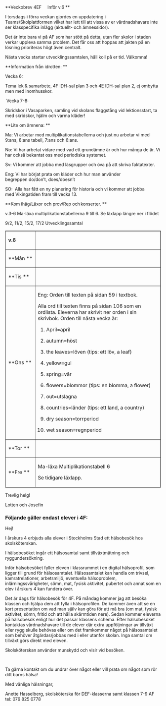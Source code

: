 <div>

<div data-sp-canvascontrol="" data-sp-canvasdataversion="1.0" data-sp-controldata="{&quot;controlType&quot;:4,&quot;id&quot;:&quot;1212fc8d-dd6b-408a-8d5d-9f1cc787efbb&quot;,&quot;position&quot;:{&quot;controlIndex&quot;:2,&quot;sectionIndex&quot;:1,&quot;sectionFactor&quot;:12,&quot;zoneIndex&quot;:1,&quot;layoutIndex&quot;:1},&quot;addedFromPersistedData&quot;:true,&quot;emphasis&quot;:{}}">

<div data-sp-rte="">

**Veckobrev 4EF     Inför v.6 **

I torsdags i förra veckan gjordes en uppdatering i Teams/Skolplattformen vilket har lett till att vissa av er vårdnadshavare inte ser klasspecifika inlägg (aktuellt- och ämnessidor).  

Det är inte bara vi på AF som har stött på detta, utan fler skolor i staden verkar uppleva samma problem. Det får oss att hoppas att jakten på en lösning prioriteras högt även centralt. 

Nästa vecka startar utvecklingssamtalen, håll koll på er tid. Välkomna! 

**Information från idrotten: **

Vecka 6:  

Tema lek & samarbete, 4F IDH-sal plan 3 och 4E IDH-sal plan 2, ej ombytta men med inomhusskor. 

 Vecka 7-8:  

Skridskor i Vasaparken, samling vid skolans flaggstång vid lektionsstart, ta med skridskor, hjälm och varma kläder! 

**Lite om ämnena: **

Ma: Vi arbetar med multiplikationstabellerna och just nu arbetar vi med 9:ans, 8:ans tabell, 7:ans och 6:ans. 

No: Vi har arbetat vidare med vad ett grundämne är och hur många de är. Vi har också bekantat oss med periodiska systemet. 

Sv: Vi kommer att jobba med läsgrupper och öva på att skriva faktatexter. 

Eng: Vi har börjat prata om kläder och hur man använder begreppen do/don’t, does/doesn’t 

SO:  Alla har fått en ny planering för historia och vi kommer att jobba med Vikingatiden fram till vecka 13. 

**Kom ihåg/Läxor och prov/Rep och konserter. **

v.3-6 Ma-läxa multiplikationstabellerna 9 till 6\. Se läxlapp längre ner i flödet 

9/2, 11/2, 15/2, 17/2 Utvecklingssamtal 

<div class="canvasRteResponsiveTable">

<div class="tableWrapper">

<table border="1" title="Tabell">

<tbody>

<tr>

<td role="rowheader">

**v.6**

</td>

<td role="columnheader"></td>

</tr>

<tr>

<td role="rowheader">

**Mån **

</td>

<td></td>

</tr>

<tr>

<td role="rowheader">

**Tis **

</td>

<td></td>

</tr>

<tr>

<td role="rowheader">

**Ons **

</td>

<td>

Eng: Orden till texten på sidan 59 i textbok. 

Alla ord till texten finns på sidan 106 som en ordlista. Eleverna har skrivit ner orden i sin skrivbok. Orden till nästa vecka är: 

1.  April=april 

1.  autumn=höst 

1.  the leaves=löven (tips: ett löv, a leaf) 

1.  yellow=gul 

1.  spring=vår 

1.  flowers=blommor (tips: en blomma, a flower) 

1.  out=utslagna 

1.  countries=länder (tips: ett land, a country) 

1.  dry season=torrperiod 

1.  wet season=regnperiod 

</td>

</tr>

<tr>

<td role="rowheader">

**Tor **

</td>

<td></td>

</tr>

<tr>

<td role="rowheader">

**Fre **

</td>

<td>

Ma-läxa Multiplikationstabell 6 

Se tidigare läxlapp. 

</td>

</tr>

</tbody>

</table>

</div>

</div>

Trevlig helg! 

Lotten och Josefin 

</div>

</div>

<div data-sp-canvascontrol="" data-sp-canvasdataversion="1.0" data-sp-controldata="{&quot;controlType&quot;:4,&quot;id&quot;:&quot;e1cf6487-8d35-4781-a7ad-ea73921dbbc0&quot;,&quot;position&quot;:{&quot;zoneIndex&quot;:1,&quot;sectionIndex&quot;:1,&quot;controlIndex&quot;:3,&quot;layoutIndex&quot;:1,&quot;sectionFactor&quot;:12},&quot;emphasis&quot;:{}}">

<div data-sp-rte="">

### Följande gäller endast elever i 4F:

<span><span><span>Hej!</span></span></span>  

<span><span><span>I årskurs 4 erbjuds alla elever i Stockholms Stad ett hälsobesök hos skolsköterskan.</span></span></span>

<span><span><span>I hälsobesöket ingår ett hälsosamtal samt tillväxtmätning och ryggundersökning.</span></span></span>  

<span><span><span>Inför hälsobesöket fyller eleven i klassrummet i en digital hälsoprofil, som ligger till grund för hälsosamtalet. Hälsosamtalet kan handla om trivsel, kamratrelationer, arbetsmiljö, eventuella hälsoproblem, inlärningssvårigheter, sömn, mat, fysisk aktivitet, pubertet och annat som en elev i årskurs 4 kan fundera över.</span></span></span>  

<span><span><span>Det är dags för hälsobesök för 4F. På måndag kommer jag att besöka klassen och hjälpa dem att fylla i hälsoprofilen. De kommer även att se en kort presentation om vad man själv kan göra för att må bra (om mat, fysisk aktivitet, sömn, fritid och att hålla skärmtiden nere). Sedan kommer eleverna på hälsobesök enligt hur det passar klassens schema. Efter hälsobesöket kontaktas vårdnadshavare till de elever där extra uppföljningar av tillväxt eller rygg skulle behövas eller om det framkommer något på hälsosamtalet som behöver åtgärdas/jobbas med i eller utanför skolan. Inga samtal om tillväxt görs direkt med eleven.</span></span></span>  

<span><span><span>Skolsköterskan använder munskydd och visir vid besöken.</span></span></span>  

<span><span><span>​​​​​​​</span></span></span>  

<span><span><span>Ta gärna kontakt om du undrar över något eller vill prata om något som rör ditt barns hälsa!</span></span></span>  

<span><span><span></span></span></span>  

<span><span><span>Med vänliga hälsningar,</span></span></span>  

<span><span><span>Anette Hasselberg, skolsköterska för DEF-klasserna samt klassen 7-9 AF tel: 076 825 0778</span></span></span>

</div>

</div>

</div>